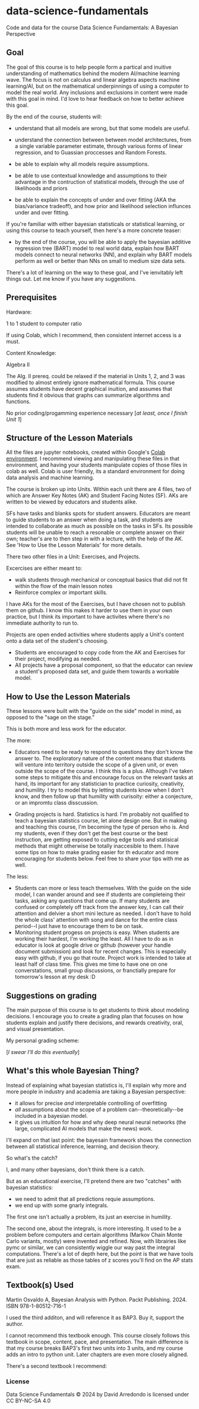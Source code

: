 # data-science-fundamentals
Code and data for the course Data Science Fundamentals: A Bayesian Perspective

## Goal

The goal of this course is to help people form a partical and inuitive understanding of mathematics behind the modern AI/machine learning wave.
The focus is not on calculus and linear algebra aspects machine learning/AI, but on the mathematical underpinnings of using a computer to model the real world.
Any inclusions and exclusions in content were made with this goal in mind.
I'd love to hear feedback on how to better achieve this goal.

By the end of the course, students will:

- understand that all models are wrong, but that some models are useful.

- understand the connection between between model architectures, from a single variable parameter estimate, through various forms of linear regression, and to Guassian proccesses and Random Forests.

- be able to explain why all models require assumptions.

- be able to use contextual knowledge and assumptions to their advantage in the contruction of statistical models, through the use of likelihoods and priors

- be able to explain the concepts of under and over fitting (AKA the bias/variance tradeoff), and how prior and likelihood selection influnces under and over fitting.

If you're familiar with either bayesian statisticals or statistical learning, or using this course to teach yourself, then here's a more concrete teaser: 

- by the end of the course, you will be able to apply the bayesian additive regression tree 
(BART) model to real world data, explain how BART models connect to neural networks (NN), and explain why BART models perform as well or
better than NNs on small to medium size data sets.

There's a lot of learning on the way to these goal, and I've ienvitably left things out. Let me know if you have any suggestions.

## Prerequisites 
Hardware:

1 to 1 student to computer ratio

If using Colab, which I recommend, then consistent internet access is a must.

Content Knowledge:

Algebra II

The Alg. II prereq. could be relaxed if the material in Units 1, 2, and 3 was modified to almost entirely ignore mathematical formula. This course assumes students have decent graphical inuition, and assumes that students find it obvious that graphs can summarize algorithms and functions. 

No prior coding/progamming experience necessary [*at least, once I finish Unit 1*]

## Structure of the Lesson Materials

All the files are jupyter notebooks, created within Google's [Colab environment](https://colab.research.google.com/).
I recommend viewing and manipulating these files in that environment, and having your students manipulate copies 
of those files in colab as well. Colab is user friendly, its a standard environment for doing data analysis 
and machine learning.

The course is broken up into Units. Within each unit there are 4 files, two of which are Answer Key Notes (AK) and Student Facing Notes (SF). AKs 
are written to be viewed by educators and students alike.

SFs have tasks and blanks spots for student answers. Educators are meant to guide students to an answer when doing a task,
and students are intended to collaborate as much as possible on the tasks in SFs. Its possible students will be unable to 
reach a resonable or complete answer on their own; teacher's are to then step in with a lecture, with the help of the AK. 
See 'How to Use the Lesson Materials' for more details.

There two other files in a Unit: Exercises, and Projects.

Excercises are either meant to:

- walk students through mechanical or conceptual basics that did not fit within the flow of the main lesson notes
- Reinforce complex or important skills.

I have AKs for the most of the Exercises, but I have chosen not to publish them on github. I know this makes it harder to use them in your own practice, 
but I think its important to have activites where there's no immediate authority to run to.

Projects are open ended activities where students apply a Unit's content onto a data set of the student's 
choosing.
- Students are encouraged to copy code from the AK and Exercises for their project, modifying as needed.
- All projects have a proposal component, so that the educator can review a student's proposed data set, and guide them towards a workable model.

## How to Use the Lesson Materials

These lessons were built with the "guide on the side" model in mind, as opposed to the "sage on the stage."

This is both more and less work for the educator.

The more:

- Educators need to be ready to respond to questions they don't know the answer to.
The exploratory nature of the content means that students will venture into territory outside the scope of a given unit,
or even outside the scope of the course. I think this is a plus. Although I've taken some steps to mitigate this and encourage focus on the relevant tasks at hand,
its important for any statistician to practice curiosity, creativity, and humility. I try to model this by letting students know when I don't know,
and then follow up that humility with curisoity: either a conjecture, or an impromtu class disscussion.

- Grading projects is hard.
Statistics is hard. I'm probably not qualified to teach a bayesian statistics course, let alone design one.
But in making and teaching this course, I'm becoming the type of person who is. And my students, even if they don't get the best course or the best instruction,
are getting exposed to cutting edge tools and statisical methods that might otherwise be totally inaccesible to them.
I have some tips on how to make grading easier for th educator and more encouraging for students below. Feel free to share your tips with me as well.

The less:

- Students can more or less teach themselves.
With the guide on the side model, I can wander around and see if students are completeing their tasks, asking any questions that come up.
If many students are confused or completely off track from the answer key, I can call their attention and delvier a short mini lecture as needed.
I don't have to hold the whole class' attention with song and dance for the entire class period--I just have to encourage them to be on task.
- Monitoring student progess on projects is easy.
When students are working their hardest, I'm working the least. All I have to do as in educator is look at google drive or github (however your handle document submission) and look for recent changes. This is especially easy with github, if you go that route. Project work is intended to take at least half of class time. This gives me time to have one on one converstations, small group discussions, or franctially prepare for tomorrow's lesson at my desk :D

## Suggestions on grading

The main purpose of this course is to get students to think about modeling decisions. I encourage you to create a grading 
plan that focuses on how students explain and justify there decisions, and rewards creativity, oral, and visual presentation.

My personal grading scheme:

[*I swear I'll do this eventually*]

## What's this whole Bayesian Thing?

Instead of explaining what bayesian statistics is, I'll explain why more and more people in industry and academia are
taking a Bayesian perspective:

- it allows for precise *and* interpretable controlling of overfitting
- *all* assumptions about the scope of a problem can--theoretically--be included in a bayesian model.
- it gives us intuition for how and why deep neural neural networks (the large, complicated AI models that make the news) work.

I'll expand on that last point: the bayesain framework shows the connection between all statistical inference, learning, 
and decision theory.

So what's the catch?

I, and many other bayesians, don't think there is a catch.

But as an educational exercise, I'll pretend there are two "catches" with bayesian statistics:
- we need to admit that all predictions requie assumptions.
- we end up with some gnarly integrals.

The first one isn't actually a problem, its just an exercise in humility.

The second one, about the integrals, is more interesting. It used to be a problem before computers and certain algorithms
(Markov Chain Monte Carlo variants, mostly) were invented and refined. Now, with librairies like pymc or similar, we can consistently wiggle
our way past the integral computations. There's a lot of depth here, but the point is that we have tools that are just as reliable 
as those tables of z scores you'll find on the AP stats exam.

## Textbook(s) Used
Martin Osvaldo A, Bayesian Analysis with Python. Packt Publishing. 2024. ISBN 978-1-80512-716-1

I used the third additon, and will reference it as BAP3. Buy it, support the author.

I cannot recommend this textbook enough. This course closely follows this textbook in scope, content, pace, and presentation.
The main difference is that my course breaks BAP3's first two units into 3 units, and my course adds an intro to python unit.
Later chapters are even more closely aligned.

There's a second textbook I recommend:



### License

Data Science Fundamentals © 2024 by David Arredondo is licensed under CC BY-NC-SA 4.0 
